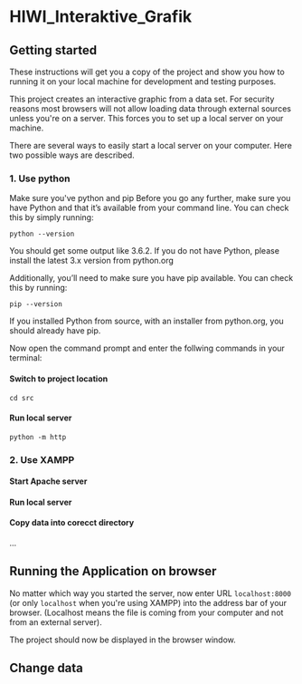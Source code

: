 # HIWI_Interaktive_Grafik

## Getting started
These instructions will get you a copy of the project and show you how to running it on your local machine for development and testing purposes.

This project creates an interactive graphic from a data set. For security reasons most browsers will not allow loading data through external sources unless you're on a server. This forces you to set up a local server on your machine.

There are several ways to easily start a local server on your computer. Here two possible ways are described.

### 1. Use python
Make sure you've python and pip
Before you go any further, make sure you have Python and that it’s available from your command line. You can check this by simply running:

`python --version`

You should get some output like 3.6.2. If you do not have Python, please install the latest 3.x version from python.org

Additionally, you’ll need to make sure you have pip available. You can check this by running:

`pip --version`

If you installed Python from source, with an installer from python.org, you should already have pip.

Now open the command prompt and enter the follwing commands in your terminal:

#### Switch to project location
`cd src`
#### Run local server
`python -m http`

### 2. Use XAMPP

#### Start Apache server

#### Run local server

#### Copy data into corecct directory

...

## Running the Application on browser
No matter which way you started the server, now enter URL `localhost:8000` (or only `localhost` when you're using XAMPP) into the address bar of your browser. (Localhost means the file is coming from your computer and not from an external server).

The project should now be displayed in the browser window.

## Change data
